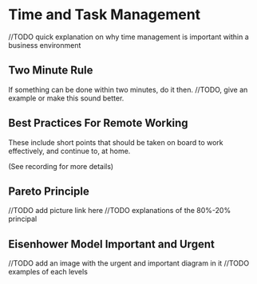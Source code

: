 # Time and Task Management

//TODO quick explanation on why time management is important within a business environment

## Two Minute Rule
If something can be done within two minutes, do it then. //TODO, give an example or make this sound better.

## Best Practices For Remote Working
These include short points that should be taken on board to work effectively, and continue to, at home.

(See recording for more details)

## Pareto Principle
//TODO add picture link here
//TODO explanations of the 80%-20% principal

## Eisenhower Model Important and Urgent
//TODO add an image with the urgent and important diagram in it
//TODO examples of each levels
